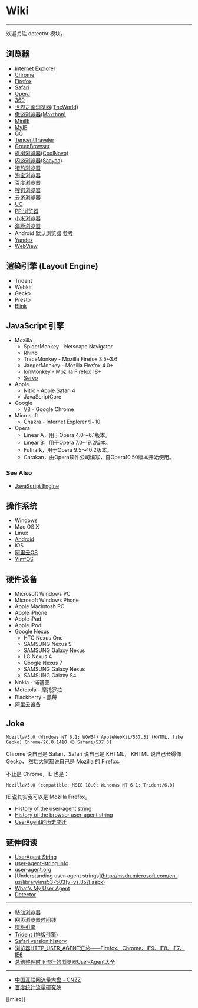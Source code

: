 
# Wiki

----

欢迎关注 detector 模块。

## 浏览器

* [Internet Explorer](Internet-Explorer.md)
* [Chrome](Chrome.md)
* [Firefox](Firefox.md)
* [Safari](safari.md)
* [Opera](Opera.md)
* [360](360.md)
* [世界之窗浏览器(TheWorld)](TheWorld.md)
* [傲游浏览器(Maxthon)](Maxthon.md)
* [MiniIE](MiniIE.md)
* [MyIE](MyIE.md)
* [QQ](QQ.md)
* [TencentTraveler](TencentTraveler.md)
* [GreenBrowser](GreenBrowser.md)
* [枫树浏览器(CoolNovo)](CoolNovo.md)
* [闪游浏览器(Saayaa)](Saayaa.md)
* [猎豹浏览器](LBBrowser.md)
* [淘宝浏览器](TaoBrowser.md)
* [百度浏览器](BaiduBrowser.md)
* [搜狗浏览器](Sogou.md)
* [云游浏览器](AirView)
* [UC](UC.md)
* [PP 浏览器](http://e.25pp.com/)
* [小米浏览器](MiuiBrowser.md)
* [海豚浏览器](http://www.dolphin.com/)
* Android 默认浏览器 [参考](http://android.stackexchange.com/questions/4271/android-browser)
* [Yandex](Yandex.md)
* [WebView](webview.md)

## 渲染引擎 (Layout Engine)

* Trident
* Webkit
* Gecko
* Presto
* [Blink](Blink.md)

## JavaScript 引擎

* Mozilla
    * SpiderMonkey - Netscape Navigator
    * Rhino
    * TraceMonkey - Mozilla Firefox 3.5~3.6
    * JaegerMonkey - Mozilla Firefox 4.0+
    * IonMonkey - Mozilla Firefox 18+
    * [Servo](https://github.com/mozilla/servo)
* Apple
    * Nitro - Apple Safari 4
    * JavaScriptCore
* Google
    * [V8](https://github.com/v8/v8) - Google Chrome
* Microsoft
    * Chakra - Internet Explorer 9~10
* Opera
    * Linear A，用于Opera 4.0～6.1版本。
    * Linear B，用于Opera 7.0～9.2版本。
    * Futhark，用于Opera 9.5～10.2版本。
    * Carakan，由Opera软件公司编写，自Opera10.50版本开始使用。

### See Also

* [JavaScript Engine](http://en.wikipedia.org/wiki/JavaScript_engine)

## 操作系统

* [Windows](Windows.md)
* Mac OS X
* Linux
* [Android](Android.md)
* iOS
* [阿里云OS](http://yunos.com/)
* [YlmfOS](http://www.ylmf.com/)

## 硬件设备

* Microsoft Windows PC
* Microsoft Windows Phone
* Apple Macintosh PC
* Apple iPhone
* Apple iPad
* Apple iPod
* Google Nexus
    * HTC Nexus One
    * SAMSUNG Nexus S
    * SAMSUNG Galaxy Nexus
    * LG Nexus 4
    * Google Nexus 7
    * SAMSUNG Galaxy Nexus
    * SAMSUNG Galaxy S4
* Nokia - 诺基亚
* Mototola - 摩托罗拉
* Blackberry - 黑莓
* [阿里云设备](Aliyun.md)

## Joke

```
Mozilla/5.0 (Windows NT 6.1; WOW64) AppleWebKit/537.31 (KHTML, like Gecko) Chrome/26.0.1410.43 Safari/537.31
```

Chrome 说自己是 Safari，Safari 说自己是 KHTML， KHTML 说自己长得像 Gecko，
然后大家都说自己是 Mozilla 的 Firefox。

不止是 Chrome，IE 也是：

```
Mozilla/5.0 (compatible; MSIE 10.0; Windows NT 6.1; Trident/6.0)
```

IE 说其实我可以是 Mozilla Firefox。

* [History of the user-agent string](http://www.nczonline.net/blog/2010/01/12/history-of-the-user-agent-string/)
* [History of the browser user-agent string](http://webaim.org/blog/user-agent-string-history/)
* [UserAgent的历史变迁](http://article.yeeyan.org/view/heart5/19211)


## 延伸阅读

* [UserAgent String](http://www.useragentstring.com/)
* [user-agent-string.info](http://user-agent-string.info/)
* [user-agent.org](http://www.user-agents.org/)
* [Understanding user-agent strings](http://msdn.microsoft.com/en-us/library/ms537503(v=vs.85\).aspx)
* [What's My User Agent](http://whatsmyuseragent.com/)
* [Detector](http://hotoo.me/tmp/detector.html)

----

* [移动浏览器](http://zh.wikipedia.org/wiki/%E8%A1%8C%E5%8B%95%E7%80%8F%E8%A6%BD%E5%99%A8)
* [网页浏览器时间线](http://zh.wikipedia.org/wiki/%E7%BD%91%E9%A1%B5%E6%B5%8F%E8%A7%88%E5%99%A8%E6%97%B6%E9%97%B4%E7%BA%BF)
* [排版引擎](http://zh.wikipedia.org/wiki/%E6%8E%92%E7%89%88%E5%BC%95%E6%93%8E)
* [Trident (排版引擎)](http://zh.wikipedia.org/wiki/Trident_(%E6%8E%92%E7%89%88%E5%BC%95%E6%93%8E))
* [Safari version history](http://en.wikipedia.org/wiki/Safari_version_history)
* [浏览器HTTP_USER_AGENT汇总——Firefox、Chrome、IE9、IE8、IE7、IE6](http://www.cnblogs.com/sink_cup/archive/2011/03/15/http_user_agent.html)
* [总结整理时下流行的浏览器User-Agent大全](http://www.360doc.com/content/12/1012/21/7662927_241124973.shtml)

----

* [中国互联网流量大盘 - CNZZ](http://data.cnzz.com/)
* [百度统计流量研究院](http://tongji.baidu.com/data/)

[[misc]]
